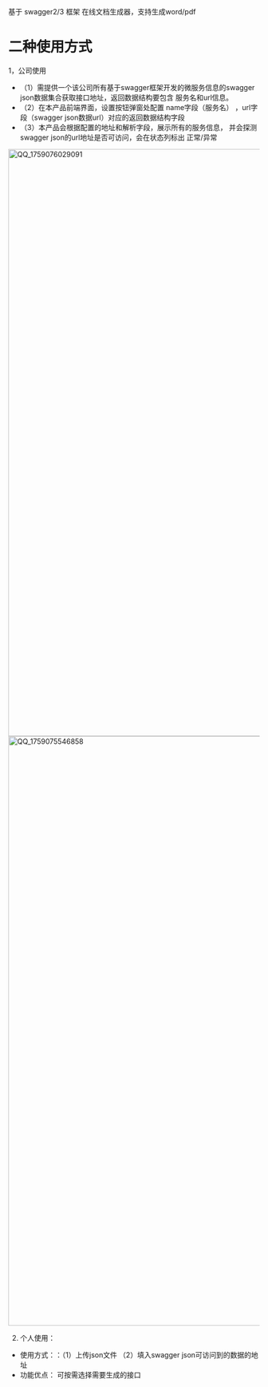 基于 swagger2/3 框架 在线文档生成器，支持生成word/pdf

# 二种使用方式
1，公司使用
- （1）需提供一个该公司所有基于swagger框架开发的微服务信息的swagger json数据集合获取接口地址，返回数据结构要包含 服务名和url信息。
- （2）在本产品前端界面，设置按钮弹窗处配置 name字段（服务名） ，url字段（swagger json数据url）对应的返回数据结构字段
- （3）本产品会根据配置的地址和解析字段，展示所有的服务信息， 并会探测swagger json的url地址是否可访问，会在状态列标出 正常/异常

<img width="2553" height="1177" alt="QQ_1759076029091" src="https://github.com/user-attachments/assets/24f03a31-1bb5-4cc7-9a12-6e9e70779bf1" />

<img width="2559" height="1182" alt="QQ_1759075546858" src="https://github.com/user-attachments/assets/9daa6255-a65b-4f25-bbc0-25a84ab75718" />

2. 个人使用：
- 使用方式：：（1）上传json文件 （2）填入swagger json可访问到的数据的地址
- 功能优点：   可按需选择需要生成的接口
